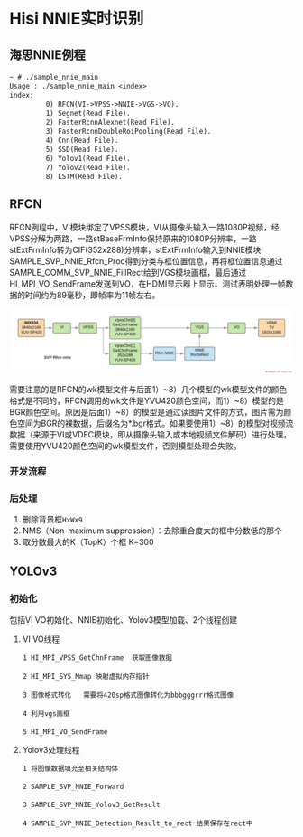 # Hisi NNIE实时识别

## 海思NNIE例程

```shell
~ # ./sample_nnie_main
Usage : ./sample_nnie_main <index> 
index:
         0) RFCN(VI->VPSS->NNIE->VGS->VO).
         1) Segnet(Read File).
         2) FasterRcnnAlexnet(Read File).
         3) FasterRcnnDoubleRoiPooling(Read File).
         4) Cnn(Read File).
         5) SSD(Read File).
         6) Yolov1(Read File).
         7) Yolov2(Read File).
         8) LSTM(Read File).
```

## RFCN

RFCN例程中，VI模块绑定了VPSS模块，VI从摄像头输入一路1080P视频，经VPSS分解为两路，一路stBaseFrmInfo保持原来的1080P分辨率，一路stExtFrmInfo转为CIF(352x288)分辨率，stExtFrmInfo输入到NNIE模块SAMPLE_SVP_NNIE_Rfcn_Proc得到分类与框位置信息，再将框位置信息通过SAMPLE_COMM_SVP_NNIE_FillRect给到VGS模块画框，最后通过HI_MPI_VO_SendFrame发送到VO，在HDMI显示器上显示。测试表明处理一帧数据的时间约为89毫秒，即帧率为11帧左右。

![](Photo/RFCN显示.jpg)

需要注意的是RFCN的wk模型文件与后面1）~8）几个模型的wk模型文件的颜色格式是不同的，RFCN调用的wk文件是YVU420颜色空间，而1）~8）模型的是BGR颜色空间。原因是后面1）~8）的模型是通过读图片文件的方式，图片需为颜色空间为BGR的裸数据，后缀名为*.bgr格式。如果要使用1）~8）的模型对视频流数据（来源于VI或VDEC模块，即从摄像头输入或本地视频文件解码）进行处理，需要使用YVU420颜色空间的wk模型文件，否则模型处理会失败。

### 开发流程

### 后处理

1. 删除背景框`HxWx9`
2. NMS（Non-maximum suppression）：去除重合度大的框中分数低的那个
3. 取分数最大的K（TopK）个框 K=300

## YOLOv3

### 初始化

包括VI VO初始化、NNIE初始化、Yolov3模型加载、2个线程创建

1. VI VO线程

   ```shell
   1 HI_MPI_VPSS_GetChnFrame  获取图像数据
    
   2 HI_MPI_SYS_Mmap 映射虚拟内存指针
    
   3 图像格式转化   需要将420sp格式图像转化为bbbgggrrr格式图像
    
   4 利用vgs画框
    
   5 HI_MPI_VO_SendFrame
   ```


2. Yolov3处理线程

   ```shell
   1 将图像数据填充至相关结构体
    
   2 SAMPLE_SVP_NNIE_Forward
    
   3 SAMPLE_SVP_NNIE_Yolov3_GetResult
    
   4 SAMPLE_SVP_NNIE_Detection_Result_to_rect 结果保存在rect中
   ```

   

[参考]:https://blog.csdn.net/yunge812/article/details/103938693	"YOLOv3实时识别（实测8帧每秒）"